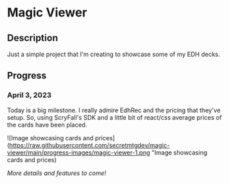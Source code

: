 # Magic Viewer

## Description
Just a simple project that I'm creating to showcase some of my EDH decks.

## Progress

### April 3, 2023
Today is a big milestone. I really admire EdhRec and the pricing that they've setup. So, using ScryFall's SDK and a little bit of react/css average prices of the cards have been placed.

![Image showcasing cards and prices](https://raw.githubusercontent.com/secretmtgdev/magic-viewer/main/progress-images/magic-viewer-1.png "Image showcasing cards and prices)

_More details and features to come!_